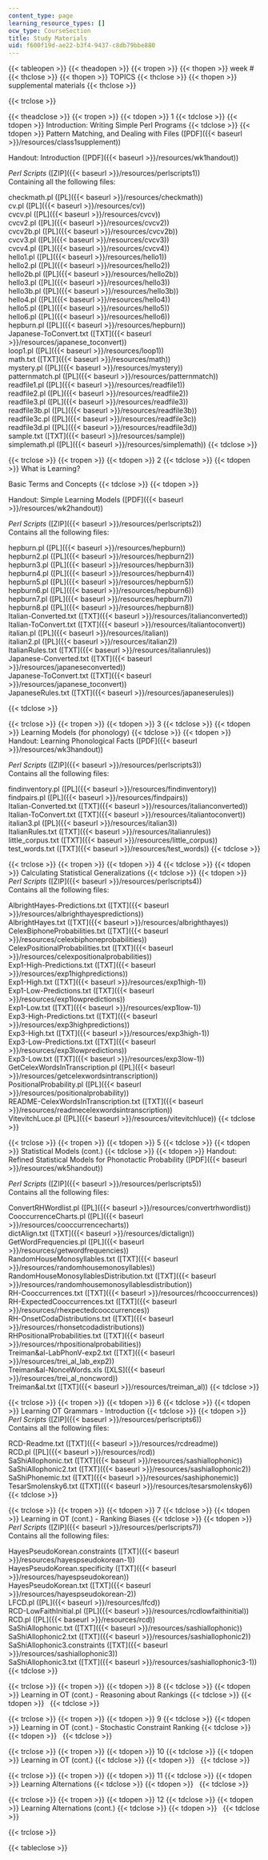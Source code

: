 ```yaml
---
content_type: page
learning_resource_types: []
ocw_type: CourseSection
title: Study Materials
uid: f600f19d-ae22-b3f4-9437-c8db79bbe880
---
```


{{< tableopen >}}
{{< theadopen >}}
{{< tropen >}}
{{< thopen >}}
week #
{{< thclose >}}
{{< thopen >}}
TOPICS
{{< thclose >}}
{{< thopen >}}
supplemental materials
{{< thclose >}}

{{< trclose >}}

{{< theadclose >}}
{{< tropen >}}
{{< tdopen >}}
1
{{< tdclose >}}
{{< tdopen >}}
Introduction: Writing Simple Perl Programs
{{< tdclose >}}
{{< tdopen >}}
Pattern Matching, and Dealing with Files ([PDF]({{< baseurl >}}/resources/class1supplement))  
  
Handout: Introduction ([PDF]({{< baseurl >}}/resources/wk1handout))  
  
_Perl Scripts_ ([ZIP]({{< baseurl >}}/resources/perlscripts1))  
Containing all the following files:  
  
checkmath.pl ([PL]({{< baseurl >}}/resources/checkmath))  
cv.pl ([PL]({{< baseurl >}}/resources/cv))  
cvcv.pl ([PL]({{< baseurl >}}/resources/cvcv))  
cvcv2.pl ([PL]({{< baseurl >}}/resources/cvcv2))  
cvcv2b.pl ([PL]({{< baseurl >}}/resources/cvcv2b))  
cvcv3.pl ([PL]({{< baseurl >}}/resources/cvcv3))  
cvcv4.pl ([PL]({{< baseurl >}}/resources/cvcv4))  
hello1.pl ([PL]({{< baseurl >}}/resources/hello1))  
hello2.pl ([PL]({{< baseurl >}}/resources/hello2))  
hello2b.pl ([PL]({{< baseurl >}}/resources/hello2b))  
hello3.pl ([PL]({{< baseurl >}}/resources/hello3))  
hello3b.pl ([PL]({{< baseurl >}}/resources/hello3b))  
hello4.pl ([PL]({{< baseurl >}}/resources/hello4))  
hello5.pl ([PL]({{< baseurl >}}/resources/hello5))  
hello6.pl ([PL]({{< baseurl >}}/resources/hello6))  
hepburn.pl ([PL]({{< baseurl >}}/resources/hepburn))  
Japanese-ToConvert.txt ([TXT]({{< baseurl >}}/resources/japanese_toconvert))  
loop1.pl ([PL]({{< baseurl >}}/resources/loop1))  
math.txt ([TXT]({{< baseurl >}}/resources/math))  
mystery.pl ([PL]({{< baseurl >}}/resources/mystery))  
patternmatch.pl ([PL]({{< baseurl >}}/resources/patternmatch))  
readfile1.pl ([PL]({{< baseurl >}}/resources/readfile1))  
readfile2.pl ([PL]({{< baseurl >}}/resources/readfile2))  
readfile3.pl ([PL]({{< baseurl >}}/resources/readfile3))  
readfile3b.pl ([PL]({{< baseurl >}}/resources/readfile3b))  
readfile3c.pl ([PL]({{< baseurl >}}/resources/readfile3c))  
readfile3d.pl ([PL]({{< baseurl >}}/resources/readfile3d))  
sample.txt ([TXT]({{< baseurl >}}/resources/sample))  
simplemath.pl ([PL]({{< baseurl >}}/resources/simplemath))
{{< tdclose >}}

{{< trclose >}}
{{< tropen >}}
{{< tdopen >}}
2
{{< tdclose >}}
{{< tdopen >}}
What is Learning?  
  
Basic Terms and Concepts
{{< tdclose >}}
{{< tdopen >}}


Handout: Simple Learning Models ([PDF]({{< baseurl >}}/resources/wk2handout))  
  
_Perl Scripts_ ([ZIP]({{< baseurl >}}/resources/perlscripts2))  
Contains all the following files:  
  
hepburn.pl ([PL]({{< baseurl >}}/resources/hepburn))  
hepburn2.pl ([PL]({{< baseurl >}}/resources/hepburn2))  
hepburn3.pl ([PL]({{< baseurl >}}/resources/hepburn3))  
hepburn4.pl ([PL]({{< baseurl >}}/resources/hepburn4))  
hepburn5.pl ([PL]({{< baseurl >}}/resources/hepburn5))  
hepburn6.pl ([PL]({{< baseurl >}}/resources/hepburn6))  
hepburn7.pl ([PL]({{< baseurl >}}/resources/hepburn7))  
hepburn8.pl ([PL]({{< baseurl >}}/resources/hepburn8))  
Italian-Converted.txt ([TXT]({{< baseurl >}}/resources/italianconverted))  
Italian-ToConvert.txt ([TXT]({{< baseurl >}}/resources/italiantoconvert))  
italian.pl ([PL]({{< baseurl >}}/resources/italian))  
italian2.pl ([PL]({{< baseurl >}}/resources/italian2))  
ItalianRules.txt ([TXT]({{< baseurl >}}/resources/italianrules))  
Japanese-Converted.txt ([TXT]({{< baseurl >}}/resources/japaneseconverted))  
Japanese-ToConvert.txt ([TXT]({{< baseurl >}}/resources/japanese_toconvert))  
JapaneseRules.txt ([TXT]({{< baseurl >}}/resources/japaneserules))


{{< tdclose >}}

{{< trclose >}}
{{< tropen >}}
{{< tdopen >}}
3
{{< tdclose >}}
{{< tdopen >}}
Learning Models (for phonology)
{{< tdclose >}}
{{< tdopen >}}
Handout: Learning Phonological Facts ([PDF]({{< baseurl >}}/resources/wk3handout))  
  
_Perl Scripts_ ([ZIP]({{< baseurl >}}/resources/perlscripts3))  
Contains all the following files:  
  
findinventory.pl ([PL]({{< baseurl >}}/resources/findinventory))  
findpairs.pl ([PL]({{< baseurl >}}/resources/findpairs))  
Italian-Converted.txt ([TXT]({{< baseurl >}}/resources/italianconverted))  
Italian-ToConvert.txt ([TXT]({{< baseurl >}}/resources/italiantoconvert))  
italian3.pl ([PL]({{< baseurl >}}/resources/italian3))  
ItalianRules.txt ([TXT]({{< baseurl >}}/resources/italianrules))  
little\_corpus.txt ([TXT]({{< baseurl >}}/resources/little_corpus))  
test\_words.txt ([TXT]({{< baseurl >}}/resources/test_words))
{{< tdclose >}}

{{< trclose >}}
{{< tropen >}}
{{< tdopen >}}
4
{{< tdclose >}}
{{< tdopen >}}
Calculating Statistical Generalizations
{{< tdclose >}}
{{< tdopen >}}
_Perl Scripts_ ([ZIP]({{< baseurl >}}/resources/perlscripts4))  
Contains all the following files:  
  
AlbrightHayes-Predictions.txt ([TXT]({{< baseurl >}}/resources/albrighthayespredictions))  
AlbrightHayes.txt ([TXT]({{< baseurl >}}/resources/albrighthayes))  
CelexBiphoneProbabilities.txt ([TXT]({{< baseurl >}}/resources/celexbiphoneprobabilities))  
CelexPositionalProbabilities.txt ([TXT]({{< baseurl >}}/resources/celexpositionalprobabilities))  
Exp1-High-Predictions.txt ([TXT]({{< baseurl >}}/resources/exp1highpredictions))  
Exp1-High.txt ([TXT]({{< baseurl >}}/resources/exp1high-1))  
Exp1-Low-Predictions.txt ([TXT]({{< baseurl >}}/resources/exp1lowpredictions))  
Exp1-Low.txt ([TXT]({{< baseurl >}}/resources/exp1low-1))  
Exp3-High-Predictions.txt ([TXT]({{< baseurl >}}/resources/exp3highpredictions))  
Exp3-High.txt ([TXT]({{< baseurl >}}/resources/exp3high-1))  
Exp3-Low-Predictions.txt ([TXT]({{< baseurl >}}/resources/exp3lowpredictions))  
Exp3-Low.txt ([TXT]({{< baseurl >}}/resources/exp3low-1))  
GetCelexWordsInTranscription.pl ([PL]({{< baseurl >}}/resources/getcelexwordsintranscription))  
PositionalProbability.pl ([PL]({{< baseurl >}}/resources/positionalprobability))  
README-CelexWordsInTranscription.txt ([TXT]({{< baseurl >}}/resources/readmecelexwordsintranscription))  
VitevitchLuce.pl ([PL]({{< baseurl >}}/resources/vitevitchluce))
{{< tdclose >}}

{{< trclose >}}
{{< tropen >}}
{{< tdopen >}}
5
{{< tdclose >}}
{{< tdopen >}}
Statistical Models (cont.)
{{< tdclose >}}
{{< tdopen >}}
Handout: Refined Statistical Models for Phonotactic Probability ([PDF]({{< baseurl >}}/resources/wk5handout))  
  
_Perl Scripts_ ([ZIP]({{< baseurl >}}/resources/perlscripts5))  
Contains all the following files:  
  
ConvertRHWordlist.pl ([PL]({{< baseurl >}}/resources/convertrhwordlist))  
CooccurrenceCharts.pl ([PL]({{< baseurl >}}/resources/cooccurrencecharts))  
dictAlign.txt ([TXT]({{< baseurl >}}/resources/dictalign))  
GetWordFrequencies.pl ([PL]({{< baseurl >}}/resources/getwordfrequencies))  
RandomHouseMonosyllables.txt ([TXT]({{< baseurl >}}/resources/randomhousemonosyllables))  
RandomHouseMonosyllablesDistribution.txt ([TXT]({{< baseurl >}}/resources/randomhousemonosyllablesdistribution))  
RH-Cooccurrences.txt ([TXT]({{< baseurl >}}/resources/rhcooccurrences))  
RH-ExpectedCooccurrences.txt ([TXT]({{< baseurl >}}/resources/rhexpectedcooccurrences))  
RH-OnsetCodaDistributions.txt ([TXT]({{< baseurl >}}/resources/rhonsetcodadistributions))  
RHPositionalProbabilities.txt ([TXT]({{< baseurl >}}/resources/rhpositionalprobabilities))  
Treiman&al-LabPhonV-exp2.txt ([TXT]({{< baseurl >}}/resources/trei_al_lab_exp2))  
Treiman&al-NonceWords.xls ([XLS]({{< baseurl >}}/resources/trei_al_noncword))  
Treiman&al.txt ([TXT]({{< baseurl >}}/resources/treiman_al))
{{< tdclose >}}

{{< trclose >}}
{{< tropen >}}
{{< tdopen >}}
6
{{< tdclose >}}
{{< tdopen >}}
Learning OT Grammars - Introduction
{{< tdclose >}}
{{< tdopen >}}
_Perl Scripts_ ([ZIP]({{< baseurl >}}/resources/perlscripts6))  
Contains all the following files:  
  
RCD-Readme.txt ([TXT]({{< baseurl >}}/resources/rcdreadme))  
RCD.pl ([PL]({{< baseurl >}}/resources/rcd))  
SaShiAllophonic.txt ([TXT]({{< baseurl >}}/resources/sashiallophonic))  
SaShiAllophonic2.txt ([TXT]({{< baseurl >}}/resources/sashiallophonic2))  
SaShiPhonemic.txt ([TXT]({{< baseurl >}}/resources/sashiphonemic))  
TesarSmolensky6.txt ([TXT]({{< baseurl >}}/resources/tesarsmolensky6))
{{< tdclose >}}

{{< trclose >}}
{{< tropen >}}
{{< tdopen >}}
7
{{< tdclose >}}
{{< tdopen >}}
Learning in OT (cont.) - Ranking Biases
{{< tdclose >}}
{{< tdopen >}}
_Perl Scripts_ ([ZIP]({{< baseurl >}}/resources/perlscripts7))  
Contains all the following files:  
  
HayesPseudoKorean.constraints ([TXT]({{< baseurl >}}/resources/hayespseudokorean-1))  
HayesPseudoKorean.specificity ([TXT]({{< baseurl >}}/resources/hayespseudokorean))  
HayesPseudoKorean.txt ([TXT]({{< baseurl >}}/resources/hayespseudokorean-2))  
LFCD.pl ([PL]({{< baseurl >}}/resources/lfcd))  
RCD-LowFaithInitial.pl ([PL]({{< baseurl >}}/resources/rcdlowfaithinitial))  
RCD.pl ([PL]({{< baseurl >}}/resources/rcd))  
SaShiAllophonic.txt ([TXT]({{< baseurl >}}/resources/sashiallophonic))  
SaShiAllophonic2.txt ([TXT]({{< baseurl >}}/resources/sashiallophonic2))  
SaShiAllophonic3.constraints ([TXT]({{< baseurl >}}/resources/sashiallophonic3))  
SaShiAllophonic3.txt ([TXT]({{< baseurl >}}/resources/sashiallophonic3-1))
{{< tdclose >}}

{{< trclose >}}
{{< tropen >}}
{{< tdopen >}}
8
{{< tdclose >}}
{{< tdopen >}}
Learning in OT (cont.) - Reasoning about Rankings
{{< tdclose >}}
{{< tdopen >}}
 
{{< tdclose >}}

{{< trclose >}}
{{< tropen >}}
{{< tdopen >}}
9
{{< tdclose >}}
{{< tdopen >}}
Learning in OT (cont.) - Stochastic Constraint Ranking
{{< tdclose >}}
{{< tdopen >}}
 
{{< tdclose >}}

{{< trclose >}}
{{< tropen >}}
{{< tdopen >}}
10
{{< tdclose >}}
{{< tdopen >}}
Learning in OT (cont.)
{{< tdclose >}}
{{< tdopen >}}
 
{{< tdclose >}}

{{< trclose >}}
{{< tropen >}}
{{< tdopen >}}
11
{{< tdclose >}}
{{< tdopen >}}
Learning Alternations
{{< tdclose >}}
{{< tdopen >}}
 
{{< tdclose >}}

{{< trclose >}}
{{< tropen >}}
{{< tdopen >}}
12
{{< tdclose >}}
{{< tdopen >}}
Learning Alternations (cont.)
{{< tdclose >}}
{{< tdopen >}}
 
{{< tdclose >}}

{{< trclose >}}

{{< tableclose >}}